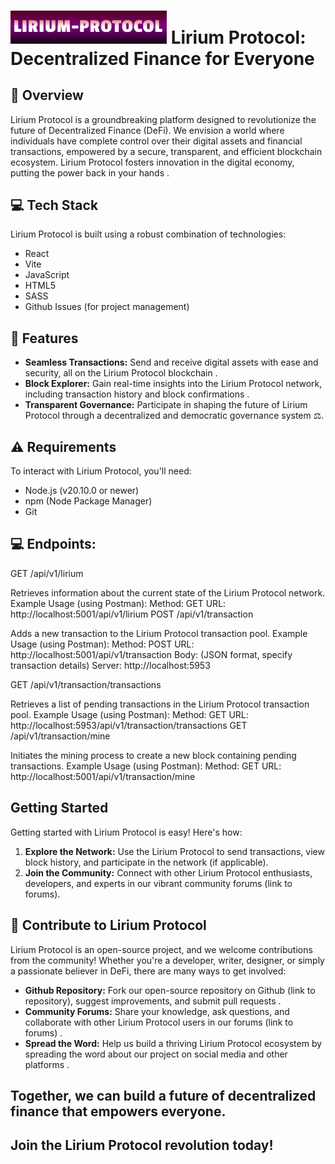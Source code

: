 # <img src="Lirium-frontend\src\assets\Lirium-Protocol-Logo.png" alt="Lirium Protocol Logo" width="250px"> Lirium Protocol: Decentralized Finance for Everyone 

## 👋 Overview

Lirium Protocol is a groundbreaking platform designed to revolutionize the future of Decentralized Finance (DeFi). We envision a world where individuals have complete control over their digital assets and financial transactions, empowered by a secure, transparent, and efficient blockchain ecosystem. Lirium Protocol fosters innovation in the digital economy, putting the power back in your hands .

## 💻 Tech Stack

Lirium Protocol is built using a robust combination of technologies:

- React
- Vite
- JavaScript
- HTML5
- SASS
- Github Issues (for project management)

## 🌟 Features

- **Seamless Transactions:** Send and receive digital assets with ease and security, all on the Lirium Protocol blockchain .
- **Block Explorer:** Gain real-time insights into the Lirium Protocol network, including transaction history and block confirmations .
- **Transparent Governance:** Participate in shaping the future of Lirium Protocol through a decentralized and democratic governance system ⚖️.

##  ⚠️ Requirements

To interact with Lirium Protocol, you'll need:

- Node.js (v20.10.0 or newer)
- npm (Node Package Manager)
- Git

## 💻 Endpoints:

GET /api/v1/lirium

Retrieves information about the current state of the Lirium Protocol network.
Example Usage (using Postman):
Method: GET
URL: http://localhost:5001/api/v1/lirium
POST /api/v1/transaction

Adds a new transaction to the Lirium Protocol transaction pool.
Example Usage (using Postman):
Method: POST
URL: http://localhost:5001/api/v1/transaction
Body: (JSON format, specify transaction details)
Server: http://localhost:5953

GET /api/v1/transaction/transactions

Retrieves a list of pending transactions in the Lirium Protocol transaction pool.
Example Usage (using Postman):
Method: GET
URL: http://localhost:5953/api/v1/transaction/transactions
GET /api/v1/transaction/mine

Initiates the mining process to create a new block containing pending transactions.
Example Usage (using Postman):
Method: GET
URL: http://localhost:5001/api/v1/transaction/mine

##  Getting Started

Getting started with Lirium Protocol is easy! Here's how:

1. **Explore the Network:** Use the Lirium Protocol to send transactions, view block history, and participate in the network (if applicable).
2. **Join the Community:** Connect with other Lirium Protocol enthusiasts, developers, and experts in our vibrant community forums (link to forums).

## 🚀 Contribute to Lirium Protocol

Lirium Protocol is an open-source project, and we welcome contributions from the community! Whether you're a developer, writer, designer, or simply a passionate believer in DeFi, there are many ways to get involved:

* **Github Repository:** Fork our open-source repository on Github (link to repository), suggest improvements, and submit pull requests ‍.
* **Community Forums:** Share your knowledge, ask questions, and collaborate with other Lirium Protocol users in our forums (link to forums) .
* **Spread the Word:** Help us build a thriving Lirium Protocol ecosystem by spreading the word about our project on social media and other platforms  .

## Together, we can build a future of decentralized finance that empowers everyone. 

## Join the Lirium Protocol revolution today! 